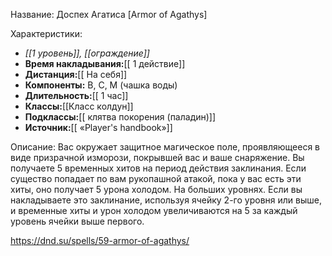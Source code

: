 Название: Доспех Агатиса \[Armor of Agathys] 

Характеристики:
- *[[1 уровень]], [[ограждение]]*
- **Время накладывания:**[[ 1 действие]]
- **Дистанция:**[[ На себя]]
- **Компоненты:** В, С, М (чашка воды)
- **Длительность:**[[ 1 час]]
- **Классы:**[[Класс  колдун]]
- **Подклассы:**[[ клятва покорения (паладин)]]
- **Источник:**[[ «Player's handbook»]]

Описание:
Вас окружает защитное магическое поле, проявляющееся в виде призрачной изморози, покрывшей вас и ваше снаряжение. Вы получаете 5 временных хитов на период действия заклинания. Если существо попадает по вам рукопашной атакой, пока у вас есть эти хиты, оно получает 5 урона холодом.
На больших уровнях. Если вы накладываете это заклинание, используя ячейку 2-го уровня или выше, и временные хиты и урон холодом увеличиваются на 5 за каждый уровень ячейки выше первого.

https://dnd.su/spells/59-armor-of-agathys/